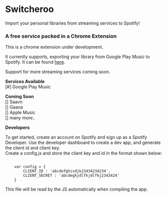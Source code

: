 # Switcheroo
Import your personal libraries from streaming services to Spotify!

<h3>A free service packed in a Chrome Extension</h3>
This is a chrome extension under development. <br>
<p>It currently supports, exporting your library from Google Play Music to Spotify. It can be found <a href="https://chrome.google.com/webstore/detail/switcheroo/pnmhhafmkpbmbiibonckcnomganolpfa">here<a>.</p>

Support for more streaming services coming soon.<br>

<b>Services Available</b><br>
[#] Google Play Music<br>

<b>Coming Soon</b> <br>
[] Saavn<br>
[] Gaana<br>
[] Apple Music<br>
[] many more..


<b>Developers</b>
<p>
	To get started, create an account on Spotify and sign up as a Spotify Developer. Use the developer dashboard to create a dev app, and generate the client id and client key.<br>
	Create a config.js and store the client key and id in the format shown below:
</p>

<code>
	var config = {
  		CLIENT_ID : 'abcdefghisdjk23434234234',
  		CLIENT_SECRET : 'abcdegkjdlfkjdlfkj2343424'
	}
</code>


<p>
	This file will be read by the JS automatically when compiling the app.
</p>